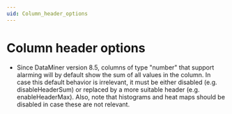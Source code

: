 ```yaml
---
uid: Column_header_options
---
```


# Column header options

- Since DataMiner version 8.5, columns of type "number" that support alarming will by default show the sum of all values in the column. In case this default behavior is irrelevant, it must be either disabled (e.g. disableHeaderSum) or replaced by a more suitable header (e.g. enableHeaderMax). Also, note that histograms and heat maps should be disabled in case these are not relevant.
